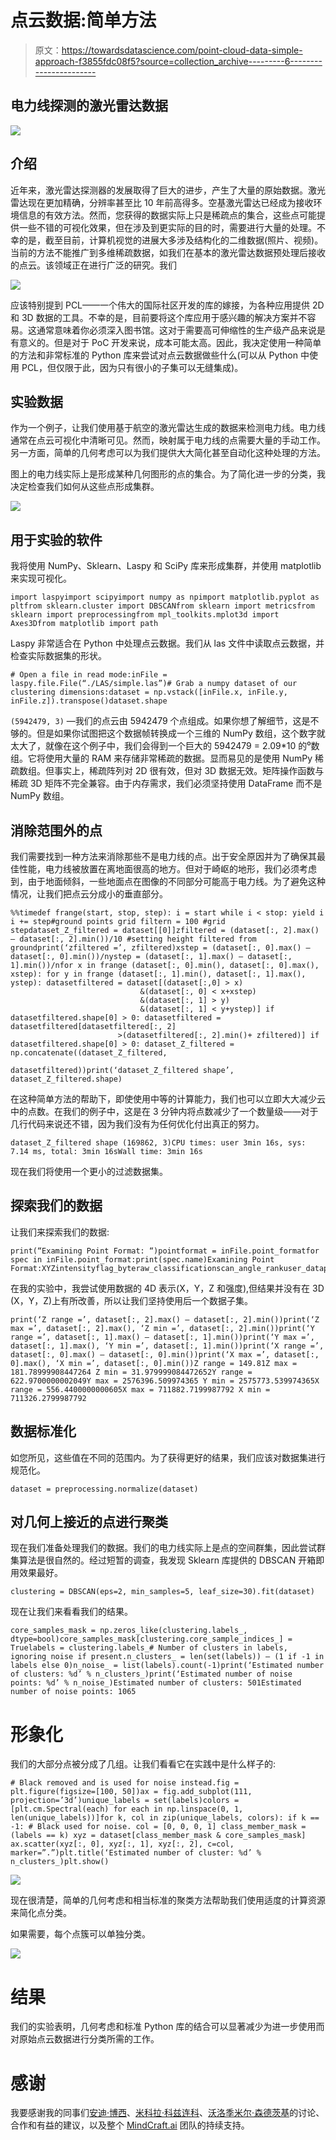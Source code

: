 # 点云数据:简单方法

> 原文：<https://towardsdatascience.com/point-cloud-data-simple-approach-f3855fdc08f5?source=collection_archive---------6----------------------->

## 电力线探测的激光雷达数据

![](img/98e97b27637c725dd72ee8adbff2f41f.png)

## 介绍

近年来，激光雷达探测器的发展取得了巨大的进步，产生了大量的原始数据。激光雷达现在更加精确，分辨率甚至比 10 年前高得多。空基激光雷达已经成为接收环境信息的有效方法。然而，您获得的数据实际上只是稀疏点的集合，这些点可能提供一些不错的可视化效果，但在涉及到更实际的目的时，需要进行大量的处理。不幸的是，截至目前，计算机视觉的进展大多涉及结构化的二维数据(照片、视频)。当前的方法不能推广到多维稀疏数据，如我们在基本的激光雷达数据预处理后接收的点云。该领域正在进行广泛的研究。我们

![](img/6e27df6b2be4ce365c4721c5154e1617.png)

应该特别提到 PCL——一个伟大的国际社区开发的库的嫁接，为各种应用提供 2D 和 3D 数据的工具。不幸的是，目前要将这个库应用于感兴趣的解决方案并不容易。这通常意味着你必须深入图书馆。这对于需要高可伸缩性的生产级产品来说是有意义的。但是对于 PoC 开发来说，成本可能太高。因此，我决定使用一种简单的方法和非常标准的 Python 库来尝试对点云数据做些什么(可以从 Python 中使用 PCL，但仅限于此，因为只有很小的子集可以无缝集成)。

## 实验数据

作为一个例子，让我们使用基于航空的激光雷达生成的数据来检测电力线。电力线通常在点云可视化中清晰可见。然而，映射属于电力线的点需要大量的手动工作。另一方面，简单的几何考虑可以为我们提供大大简化甚至自动化这种处理的方法。

图上的电力线实际上是形成某种几何图形的点的集合。为了简化进一步的分类，我决定检查我们如何从这些点形成集群。

![](img/7b6ba5b80a65ff8e9ba20004668859a7.png)

## 用于实验的软件

我将使用 NumPy、Sklearn、Laspy 和 SciPy 库来形成集群，并使用 matplotlib 来实现可视化。

```
import laspyimport scipyimport numpy as npimport matplotlib.pyplot as pltfrom sklearn.cluster import DBSCANfrom sklearn import metricsfrom sklearn import preprocessingfrom mpl_toolkits.mplot3d import Axes3Dfrom matplotlib import path
```

Laspy 非常适合在 Python 中处理点云数据。我们从 las 文件中读取点云数据，并检查实际数据集的形状。

```
# Open a file in read mode:inFile = laspy.file.File(“./LAS/simple.las”)# Grab a numpy dataset of our clustering dimensions:dataset = np.vstack([inFile.x, inFile.y, inFile.z]).transpose()dataset.shape
```

`(5942479, 3)` —我们的点云由 5942479 个点组成。如果你想了解细节，这是不够的。但是如果你试图把这个数据帧转换成一个三维的 NumPy 数组，这个数字就太大了，就像在这个例子中，我们会得到一个巨大的 5942479 = 2.09*10 的⁰数组。它将使用大量的 RAM 来存储非常稀疏的数据。显而易见的是使用 NumPy 稀疏数组。但事实上，稀疏阵列对 2D 很有效，但对 3D 数据无效。矩阵操作函数与稀疏 3D 矩阵不完全兼容。由于内存需求，我们必须坚持使用 DataFrame 而不是 NumPy 数组。

## 消除范围外的点

我们需要找到一种方法来消除那些不是电力线的点。出于安全原因并为了确保其最佳性能，电力线被放置在离地面很高的地方。但对于崎岖的地形，我们必须考虑到，由于地面倾斜，一些地面点在图像的不同部分可能高于电力线。为了避免这种情况，让我们把点云分成小的垂直部分。

```
%%timedef frange(start, stop, step): i = start while i < stop: yield i i += step#ground points grid filtern = 100 #grid stepdataset_Z_filtered = dataset[[0]]zfiltered = (dataset[:, 2].max() — dataset[:, 2].min())/10 #setting height filtered from groundprint(‘zfiltered =’, zfiltered)xstep = (dataset[:, 0].max() — dataset[:, 0].min())/nystep = (dataset[:, 1].max() — dataset[:, 1].min())/nfor x in frange (dataset[:, 0].min(), dataset[:, 0].max(), xstep): for y in frange (dataset[:, 1].min(), dataset[:, 1].max(), ystep): datasetfiltered = dataset[(dataset[:,0] > x)
                             &(dataset[:, 0] < x+xstep)
                             &(dataset[:, 1] > y)
                             &(dataset[:, 1] < y+ystep)] if datasetfiltered.shape[0] > 0: datasetfiltered = datasetfiltered[datasetfiltered[:, 2]
                        >(datasetfiltered[:, 2].min()+ zfiltered)] if datasetfiltered.shape[0] > 0: dataset_Z_filtered = np.concatenate((dataset_Z_filtered,
                                             datasetfiltered))print(‘dataset_Z_filtered shape’, dataset_Z_filtered.shape)
```

在这种简单方法的帮助下，即使使用中等的计算能力，我们也可以立即大大减少云中的点数。在我们的例子中，这是在 3 分钟内将点数减少了一个数量级——对于几行代码来说还不错，因为我们没有为任何优化付出真正的努力。

```
dataset_Z_filtered shape (169862, 3)CPU times: user 3min 16s, sys: 7.14 ms, total: 3min 16sWall time: 3min 16s
```

现在我们将使用一个更小的过滤数据集。

## 探索我们的数据

让我们来探索我们的数据:

```
print(“Examining Point Format: “)pointformat = inFile.point_formatfor spec in inFile.point_format:print(spec.name)Examining Point Format:XYZintensityflag_byteraw_classificationscan_angle_rankuser_datapt_src_idgps_time
```

在我的实验中，我尝试使用数据的 4D 表示(X，Y，Z 和强度),但结果并没有在 3D (X，Y，Z)上有所改善，所以让我们坚持使用后一个数据子集。

```
print(‘Z range =’, dataset[:, 2].max() — dataset[:, 2].min())print(‘Z max =’, dataset[:, 2].max(), ‘Z min =’, dataset[:, 2].min())print(‘Y range =’, dataset[:, 1].max() — dataset[:, 1].min())print(‘Y max =’, dataset[:, 1].max(), ‘Y min =’, dataset[:, 1].min())print(‘X range =’, dataset[:, 0].max() — dataset[:, 0].min())print(‘X max =’, dataset[:, 0].max(), ‘X min =’, dataset[:, 0].min())Z range = 149.81Z max = 181.78999908447264 Z min = 31.979999084472652Y range = 622.9700000002049Y max = 2576396.509974365 Y min = 2575773.539974365X range = 556.4400000000605X max = 711882.7199987792 X min = 711326.2799987792
```

## 数据标准化

如您所见，这些值在不同的范围内。为了获得更好的结果，我们应该对数据集进行规范化。

```
dataset = preprocessing.normalize(dataset)
```

## 对几何上接近的点进行聚类

现在我们准备处理我们的数据。我们的电力线实际上是点的空间群集，因此尝试群集算法是很自然的。经过短暂的调查，我发现 Sklearn 库提供的 DBSCAN 开箱即用效果最好。

```
clustering = DBSCAN(eps=2, min_samples=5, leaf_size=30).fit(dataset)
```

现在让我们来看看我们的结果。

```
core_samples_mask = np.zeros_like(clustering.labels_, dtype=bool)core_samples_mask[clustering.core_sample_indices_] = Truelabels = clustering.labels_# Number of clusters in labels, ignoring noise if present.n_clusters_ = len(set(labels)) — (1 if -1 in labels else 0)n_noise_ = list(labels).count(-1)print(‘Estimated number of clusters: %d’ % n_clusters_)print(‘Estimated number of noise points: %d’ % n_noise_)Estimated number of clusters: 501Estimated number of noise points: 1065
```

# 形象化

我们的大部分点被分成了几组。让我们看看它在实践中是什么样子的:

```
# Black removed and is used for noise instead.fig = plt.figure(figsize=[100, 50])ax = fig.add_subplot(111, projection=’3d’)unique_labels = set(labels)colors = [plt.cm.Spectral(each) for each in np.linspace(0, 1, len(unique_labels))]for k, col in zip(unique_labels, colors): if k == -1: # Black used for noise. col = [0, 0, 0, 1] class_member_mask = (labels == k) xyz = dataset[class_member_mask & core_samples_mask] ax.scatter(xyz[:, 0], xyz[:, 1], xyz[:, 2], c=col, marker=”.”)plt.title(‘Estimated number of cluster: %d’ % n_clusters_)plt.show()
```

![](img/6d9ca0d91c851c6e968a22392f883436.png)

现在很清楚，简单的几何考虑和相当标准的聚类方法帮助我们使用适度的计算资源来简化点分类。

如果需要，每个点簇可以单独分类。

![](img/d5fb1f29e932860be20118f90d187e03.png)

# 结果

我们的实验表明，几何考虑和标准 Python 库的结合可以显著减少为进一步使用而对原始点云数据进行分类所需的工作。

# 感谢

我要感谢我的同事们[安迪·博西](https://medium.com/u/8bc8d2a62041?source=post_page-----f3855fdc08f5--------------------------------)、[米科拉·科兹连科](https://medium.com/u/5b6f8e76e312?source=post_page-----f3855fdc08f5--------------------------------)、[沃洛季米尔·森德茨基](https://medium.com/u/29c9ae323b06?source=post_page-----f3855fdc08f5--------------------------------)的讨论、合作和有益的建议，以及整个 [MindCraft.ai](https://medium.com/u/bad3e22805b3?source=post_page-----f3855fdc08f5--------------------------------) 团队的持续支持。